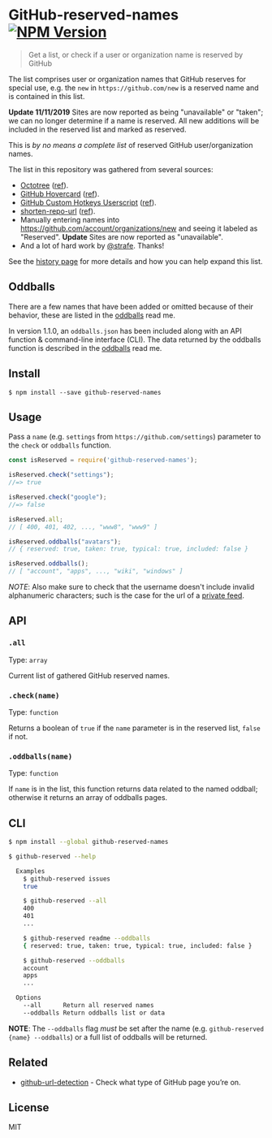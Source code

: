 # GitHub-reserved-names [![NPM Version][npm-image]][npm-url]

[npm-url]: https://npmjs.org/package/github-reserved-names
[npm-image]: https://img.shields.io/npm/v/github-reserved-names.svg

> Get a list, or check if a user or organization name is reserved by GitHub

The list comprises user or organization names that GitHub reserves for special use, e.g. the `new` in `https://github.com/new` is a reserved name and is contained in this list.

**Update 11/11/2019** Sites are now reported as being "unavailable" or "taken"; we can no longer determine if a name is reserved. All new additions will be included in the reserved list and marked as reserved.

This is *by no means a complete list* of reserved GitHub user/organization names.

The list in this repository was gathered from several sources:

* [Octotree](https://github.com/buunguyen/octotree/) ([ref](https://github.com/buunguyen/octotree/blob/master/src/adapters/github.js#L1-L12)).
* [GitHub Hovercard](https://github.com/Justineo/github-hovercard/) ([ref](https://github.com/Justineo/github-hovercard/blob/master/src/hovercard.js#L35-L42)).
* [GitHub Custom Hotkeys Userscript](https://github.com/Mottie/GitHub-userscripts/wiki/GitHub-custom-hotkeys) ([ref](https://github.com/Mottie/GitHub-userscripts/blob/master/github-custom-hotkeys.user.js#L58-L90)).
* [shorten-repo-url](https://github.com/bfred-it/shorten-repo-url) ([ref](https://github.com/bfred-it/shorten-repo-url/blob/master/index.js#L9)).
* Manually entering names into https://github.com/account/organizations/new and seeing it labeled as "Reserved". **Update** Sites are now reported as "unavailable".
* And a lot of hard work by [@strafe](https://github.com/strafe). Thanks!

See the [history page](./history.md) for more details and how you can help expand this list.

## Oddballs

There are a few names that have been added or omitted because of their behavior, these are listed in the [oddballs](./oddballs.md) read me.

In version 1.1.0, an `oddballs.json` has been included along with an API function & command-line interface (CLI). The data returned by the oddballs function is described in the [oddballs](./oddballs.md#oddballs-object-keys) read me.

## Install

```
$ npm install --save github-reserved-names
```

## Usage

Pass a `name` (e.g. `settings` from `https://github.com/settings`) parameter to the `check` or `oddballs` function.

```js
const isReserved = require('github-reserved-names');

isReserved.check("settings");
//=> true

isReserved.check("google");
//=> false

isReserved.all;
// [ 400, 401, 402, ..., "www8", "www9" ]

isReserved.oddballs("avatars");
// { reserved: true, taken: true, typical: true, included: false }

isReserved.oddballs();
// [ "account", "apps", ..., "wiki", "windows" ]
```

*NOTE*: Also make sure to check that the username doesn't include invalid alphanumeric characters; such is the case for the url of a [private feed](./oddballs.md#private-feed).

## API

### `.all`

Type: `array`

Current list of gathered GitHub reserved names.

### `.check(name)`

Type: `function`

Returns a boolean of `true` if the `name` parameter is in the reserved list, `false` if not.

### `.oddballs(name)`

Type: `function`

If `name` is in the list, this function returns data related to the named oddball; otherwise it returns an array of oddballs pages.

## CLI

```bash
$ npm install --global github-reserved-names
```

```bash
$ github-reserved --help

  Examples
    $ github-reserved issues
    true

    $ github-reserved --all
    400
    401
    ...

    $ github-reserved readme --oddballs
    { reserved: true, taken: true, typical: true, included: false }

    $ github-reserved --oddballs
    account
    apps
    ...

  Options
    --all      Return all reserved names
    --oddballs Return oddballs list or data
```

**NOTE**: The `--oddballs` flag *must* be set after the name (e.g. `github-reserved {name} --oddballs`) or a full list of oddballs will be returned.

## Related

- [github-url-detection](https://github.com/fregante/github-url-detection) - Check what type of GitHub page you’re on.

## License

MIT
